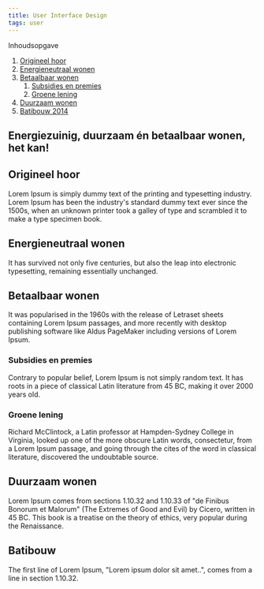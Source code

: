 ```yaml
---
title: User Interface Design
tags: user
---
```


<link rel="stylesheet" href="/assets/css/tablecon.css">
<script src="/assets/js/tablecont.js"/></script>

<div class="sidebar">
  <div class="index">
    <div class="title">Inhoudsopgave</div>
    <ol>
      <li><a href="#origineel-hoor">Origineel hoor</a></li>
      <li class="active"><a href="#energieneutraal-wonen">Energieneutraal wonen</a></li>
      <li><a href="#betaalbaar-wonen">Betaalbaar wonen</a>
        <ol>
          <li><a href="#subsidies-en-premies">Subsidies en premies</a></li>
          <li><a href="#groene-lening">Groene lening</a></li>
        </ol>
      </li>
      <li><a href="#duurzaam-wonen">Duurzaam wonen</a></li>
      <li><a href="#batibouw">Batibouw 2014</a></li>
    </ol>
  </div>
</div>

<article>
  <h1>Energiezuinig, duurzaam én betaalbaar wonen, het kan!</h1>
  
  <h2 id="origineel-hoor">Origineel hoor</h2>
  <p>Lorem Ipsum is simply dummy text of the printing and typesetting industry. Lorem Ipsum has been the industry's standard dummy text ever since the 1500s, when an unknown printer took a galley of type and scrambled it to make a type specimen book.</p>
  
  <h2 id="energieneutraal-wonen">Energieneutraal wonen</h2>
  <p>It has survived not only five centuries, but also the leap into electronic typesetting, remaining essentially unchanged. </p>
  
  <h2 id="betaalbaar-wonen">Betaalbaar wonen</h2>
  <p>It was popularised in the 1960s with the release of Letraset sheets containing Lorem Ipsum passages, and more recently with desktop publishing software like Aldus PageMaker including versions of Lorem Ipsum.</p>
  <h3 id="subsidies-en-premies">Subsidies en premies</h3>
  <p>Contrary to popular belief, Lorem Ipsum is not simply random text. It has roots in a piece of classical Latin literature from 45 BC, making it over 2000 years old.</p>
  <h3 id="groene-lening">Groene lening</h3>
  <p>Richard McClintock, a Latin professor at Hampden-Sydney College in Virginia, looked up one of the more obscure Latin words, consectetur, from a Lorem Ipsum passage, and going through the cites of the word in classical literature, discovered the undoubtable source. </p>
  
  <h2 id="duurzaam-wonen">Duurzaam wonen</h2>
  <p>Lorem Ipsum comes from sections 1.10.32 and 1.10.33 of "de Finibus Bonorum et Malorum" (The Extremes of Good and Evil) by Cicero, written in 45 BC. This book is a treatise on the theory of ethics, very popular during the Renaissance. </p>
  
  <h2 id="batibouw">Batibouw</h2>
  <p>The first line of Lorem Ipsum, "Lorem ipsum dolor sit amet..", comes from a line in section 1.10.32.</p>
</article>
